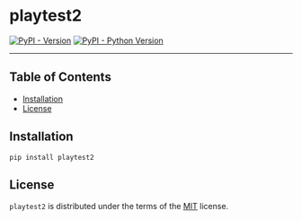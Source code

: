 # playtest2

[![PyPI - Version](https://img.shields.io/pypi/v/playtest2.svg)](https://pypi.org/project/playtest2)
[![PyPI - Python Version](https://img.shields.io/pypi/pyversions/playtest2.svg)](https://pypi.org/project/playtest2)

-----

## Table of Contents

- [Installation](#installation)
- [License](#license)

## Installation

```console
pip install playtest2
```

## License

`playtest2` is distributed under the terms of the [MIT](https://spdx.org/licenses/MIT.html) license.
